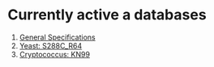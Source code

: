 # Currently active a databases  

1. [General Specifications](./GeneralSpecs.md)
2. [Yeast: S288C_R64](./S288C_R64_Tables)
3. [Cryptococcus: KN99](./KN99_tables)